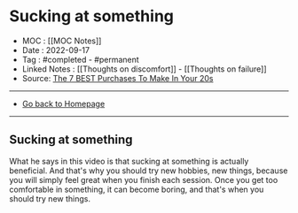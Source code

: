 # Sucking at something
- MOC : [[MOC Notes]]
- Date : 2022-09-17
- Tag : #completed - #permanent 
- Linked Notes : [[Thoughts on discomfort]] - [[Thoughts on failure]]
- Source: [The 7 BEST Purchases To Make In Your 20s](https://youtu.be/t2Fgh9LOWKU)
-------------------
- [Go back to Homepage](https://misudashi.ga/)
-----

## Sucking at something

What he says in this video is that sucking at something is actually beneficial. And that's why you should try new hobbies, new things, because you will simply feel great when you finish each session. Once you get too comfortable in something, it can become boring, and that's when you should try new things. 


